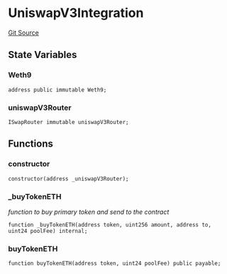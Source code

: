 # UniswapV3Integration
[Git Source](https://github.com//Team3dVidyaGames/Contracts/blob/8cc4d72a909ca4f2a52b9bb1c21fb216d14debd4/src/contracts/agnosia/UniswapV3Integration.sol)


## State Variables
### Weth9

```solidity
address public immutable Weth9;
```


### uniswapV3Router

```solidity
ISwapRouter immutable uniswapV3Router;
```


## Functions
### constructor


```solidity
constructor(address _uniswapV3Router);
```

### _buyTokenETH

*function to buy primary token and send to the contract*


```solidity
function _buyTokenETH(address token, uint256 amount, address to, uint24 poolFee) internal;
```

### buyTokenETH


```solidity
function buyTokenETH(address token, uint24 poolFee) public payable;
```

